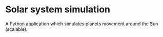 # Solar system simulation

A Python application which simulates planets movement around the Sun (scalable). 